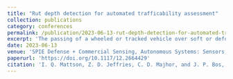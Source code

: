 ```yaml
---
title: "Rut depth detection for automated trafficability assessment"
collection: publications
category: conferences
permalink: /publication/2023-06-13-rut-depth-detection-for-automated-trafficability-assessment.md
excerpt: 'The passing of a wheeled or tracked vehicle over soft or deformable soil creates ruts. The depth of these ruts is proportional to the weight of the vehicle and the soil trafficability; the ability of the soil to support traffic from vehicles. Assessing soil trafficability is often a manual and labor-intensive process. We evaluate the ability of lidar and depth cameras to detect changes in rut depth with the goal of minimizing manual or automated evaluation via soil strength testing. Our sensor-based approach mimics the process used by human operators when measuring rut depth. We compare this approach with machine-centered approaches with the goal of improving correlation between soil strength measurements and rut depth. In general, we find that all sensors are able to measure rut depth within the uncertainty bounds of soil and rut depth models for light vehicles.'
date: 2023-06-13
venue: 'SPIE Defense + Commercial Sensing, Autonomous Systems: Sensors, Processing, and Security for Ground, Air, Sea, and Space Vehicles and Infrastructure 2023'
paperurl: 'https://doi.org/10.1117/12.2664429'
citation: 'I. Q. Mattson, Z. D. Jeffries, C. D. Majhor, and J. P. Bos, “Rut depth detection for automated trafficability assessment,” Autonomous Systems: Sensors, Processing and Security for Ground, Air, Sea, and Space Vehicles and Infrastructure 2023, p. 26, Jun. 2023. doi:10.1117/12.2664429 '
---
```


